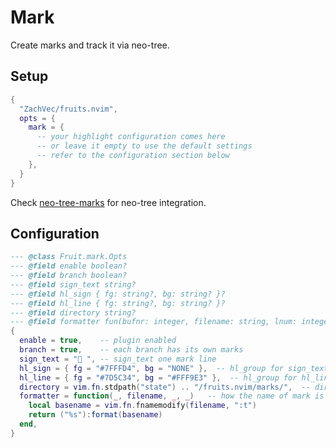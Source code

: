 # Mark

Create marks and track it via neo-tree.

## Setup

```lua
{
  "ZachVec/fruits.nvim",
  opts = {
    mark = {
      -- your highlight configuration comes here
      -- or leave it empty to use the default settings
      -- refer to the configuration section below
    },
  }
}
```

Check [neo-tree-marks](https://github.com/ZachVec/neo-tree-marks.nvim) for neo-tree integration.

## Configuration

```lua
--- @class Fruit.mark.Opts
--- @field enable boolean?
--- @field branch boolean?
--- @field sign_text string?
--- @field hl_sign { fg: string?, bg: string? }?
--- @field hl_line { fg: string?, bg: string? }?
--- @field directory string?
--- @field formatter fun(bufnr: integer, filename: string, lnum: integer, cnum: integer): string
{
  enable = true,    -- plugin enabled
  branch = true,    -- each branch has its own marks
  sign_text = "󰂿 ", -- sign_text one mark line
  hl_sign = { fg = "#7FFFD4", bg = "NONE" },  -- hl_group for sign_text
  hl_line = { fg = "#7D5C34", bg = "#FFF9E3" },  -- hl_group for hl_line
  directory = vim.fn.stdpath("state") .. "/fruits.nvim/marks/",  -- directory to store marks
  formatter = function(_, filename, _, _)   -- how the name of mark is generated
    local basename = vim.fn.fnamemodify(filename, ":t")
    return ("%s"):format(basename)
  end,
}
```

